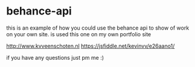 # behance-api

this is an example of how you could use the behance api to show of work
on your own site. is used this one on my own portfolio site

http://www.kvveenschoten.nl
https://jsfiddle.net/kevinvv/e26aano1/

if you have any questions just pm me :)


